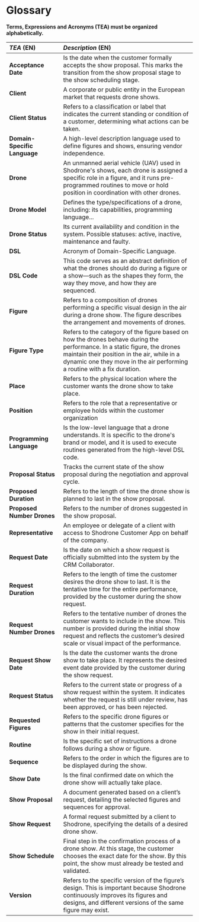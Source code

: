 # Glossary

**Terms, Expressions and Acronyms (TEA) must be organized alphabetically.**

| **_TEA_** (EN)               | **_Description_** (EN)                                                                                                                                                                                                                               |
|:-----------------------------|:-----------------------------------------------------------------------------------------------------------------------------------------------------------------------------------------------------------------------------------------------------|
| **Acceptance Date**          | Is the date when the customer formally accepts the show proposal. This marks the transition from the show proposal stage to the show scheduling stage.                                                                                               |
| **Client**                   | A corporate or public entity in the European market that requests drone shows.                                                                                                                                                                       |
| **Client Status**            | Refers to a classification or label that indicates the current standing or condition of a customer, determining what actions can be taken.                                                                                                           |
| **Domain-Specific Language** | A high-level description language used to define figures and shows, ensuring vendor independence.                                                                                                                                                    |
| **Drone**                    | An unmanned aerial vehicle (UAV) used in Shodrone's shows, each drone is assigned a specific role in a figure, and it runs pre-programmed routines to move or hold position in coordination with other drones.                                       |
| **Drone Model**              | Defines the type/specifications of a drone, including: its capabilities, programming language...                                                                                                                                                     |
| **Drone Status**             | Its current availability and condition in the system. Possible statuses: active, inactive, maintenance and faulty.                                                                                                                                   |
| **DSL**                      | Acronym of Domain-Specific Language.                                                                                                                                                                                                                 |
| **DSL Code**                 | This code serves as an abstract definition of what the drones should do during a figure or a show—such as the shapes they form, the way they move, and how they are sequenced.                                                                       |
| **Figure**                   | Refers to a composition of drones performing a specific visual design in the air during a drone show. The figure describes the arrangement and movements of drones.                                                                                  |
| **Figure Type**              | Refers to the category of the figure based on how the drones behave during the performance. In a static figure, the drones maintain their position in the air, while in a dynamic one they move in the air performing a routine with a fix duration. |
| **Place**                    | Refers to the physical location where the customer wants the drone show to take place.                                                                                                                                                               |
| **Position**                 | Refers to the role that a representative or employee holds within the customer organization                                                                                                                                                          |
| **Programming Language**     | Is the low-level language that a drone understands. It is specific to the drone's brand or model, and it is used to execute routines generated from the high-level DSL code.                                                                         |
| **Proposal Status**          | Tracks the current state of the show proposal during the negotiation and approval cycle.                                                                                                                                                             |
| **Proposed Duration**        | Refers to the length of time the drone show is planned to last in the show proposal.                                                                                                                                                                 |
| **Proposed Number Drones**   | Refers to the number of drones suggested in the show proposal.                                                                                                                                                                                       |
| **Representative**           | An employee or delegate of a client with access to Shodrone Customer App on behalf of the company.                                                                                                                                                   |
| **Request Date**             | Is the date on which a show request is officially submitted into the system by the CRM Collaborator.                                                                                                                                                 |
| **Request Duration**         | Refers to the length of time the customer desires the drone show to last. It is the tentative time for the entire performance, provided by the customer during the show request.                                                                     |
| **Request Number Drones**    | Refers to the tentative number of drones the customer wants to include in the show. This number is provided during the initial show request and reflects the customer’s desired scale or visual impact of the performance.                           |
| **Request Show Date**        | Is the date the customer wants the drone show to take place. It represents the desired event date provided by the customer during the show request.                                                                                                  |
| **Request Status**           | Refers to the current state or progress of a show request within the system. It indicates whether the request is still under review, has been approved, or has been rejected.                                                                        |
| **Requested Figures**        | Refers to the specific drone figures or patterns that the customer specifies for the show in their initial request.                                                                                                                                  |
| **Routine**                  | Is the specific set of instructions a drone follows during a show or figure.                                                                                                                                                                         |
| **Sequence**                 | Refers to the order in which the figures are to be displayed during the show.                                                                                                                                                                        |
| **Show Date**                | Is the final confirmed date on which the drone show will actually take place.                                                                                                                                                                        |
| **Show Proposal**            | A document generated based on a client’s request, detailing the selected figures and sequences for approval.                                                                                                                                         |
| **Show Request**             | A formal request submitted by a client to Shodrone, specifying the details of a desired drone show.                                                                                                                                                  |
| **Show Schedule**            | Final step in the confirmation process of a drone show. At this stage, the customer chooses the exact date for the show. By this point, the show must already be tested and validated.                                                               |
| **Version**                  | Refers to the specific version of the figure’s design. This is important because Shodrone continuously improves its figures and designs, and different versions of the same figure may exist.                                                        |
